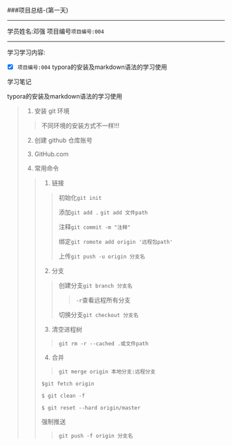###项目总结-(第一天)

***

学员姓名:邓强     项目编号`项目编号:004`

***

学习学习内容:

- [x] `项目编号:004` typora的安装及markdown语法的学习使用   

学习笔记

typora的安装及markdown语法的学习使用

>1. 安装 git 环境
>
>>不同环境的安装方式不一样!!!
>
>2. 创建 github 仓库账号
>
>3. GitHub.com
>
>4. 常用命令
>
>>1. 链接
>>
>>>初始化`git init`
>>>
>>>添加`git add .` `git add 文件path`
>>>
>>>注释`git commit -m "注释"`
>>>
>>>绑定`git romote add origin '远程包path'`
>>>
>>>上传`git push -u origin 分支名`
>>
>>2. 分支
>>
>>>创建分支`git branch 分支名`
>>>
>>>>`-r`查看远程所有分支
>>>>
>>>>
>>>>
>>>>
>>>
>>>切换分支`git checkout 分支名`
>>>
>>>
>>
>>3. 清空进程树
>>
>>>`git rm -r --cached .或文件path`
>>
>>4. 合并
>>
>>>`git merge origin 本地分支:远程分支`
>>
>>```
>>$git fetch origin 
>>
>>$ git clean -f 
>>
>>$ git reset --hard origin/master
>>```
>>
>>强制推送
>>
>>>```
>>>git push -f origin 分支名
>>>```
>>>
>>>
>>>
>>>
